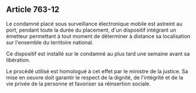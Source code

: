 Article 763-12
----
Le condamné placé sous surveillance électronique mobile est astreint au port,
pendant toute la durée du placement, d'un dispositif intégrant un émetteur
permettant à tout moment de déterminer à distance sa localisation sur l'ensemble
du territoire national.

Ce dispositif est installé sur le condamné au plus tard une semaine avant sa
libération.

Le procédé utilisé est homologué à cet effet par le ministre de la justice. Sa
mise en oeuvre doit garantir le respect de la dignité, de l'intégrité et de la
vie privée de la personne et favoriser sa réinsertion sociale.
